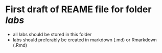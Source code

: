 # First draft of REAME file for folder _labs_
- all labs should be stored in this folder
- labs should preferably be created in markdown (.md) or Rmarkdown (.Rmd)
